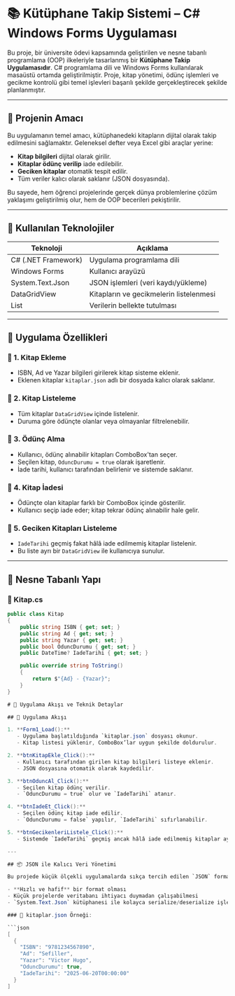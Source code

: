 # 📚 Kütüphane Takip Sistemi – C# Windows Forms Uygulaması

Bu proje, bir üniversite ödevi kapsamında geliştirilen ve nesne tabanlı programlama (OOP) ilkeleriyle tasarlanmış bir **Kütüphane Takip Uygulamasıdır**. C# programlama dili ve Windows Forms kullanılarak masaüstü ortamda geliştirilmiştir. Proje, kitap yönetimi, ödünç işlemleri ve gecikme kontrolü gibi temel işlevleri başarılı şekilde gerçekleştirecek şekilde planlanmıştır.

---

## 🎯 Projenin Amacı

Bu uygulamanın temel amacı, kütüphanedeki kitapların dijital olarak takip edilmesini sağlamaktır. Geleneksel defter veya Excel gibi araçlar yerine:

- **Kitap bilgileri** dijital olarak girilir.
- **Kitaplar ödünç verilip** iade edilebilir.
- **Geciken kitaplar** otomatik tespit edilir.
- Tüm veriler kalıcı olarak saklanır (JSON dosyasında).

Bu sayede, hem öğrenci projelerinde gerçek dünya problemlerine çözüm yaklaşımı geliştirilmiş olur, hem de OOP becerileri pekiştirilir.

---

## 🔧 Kullanılan Teknolojiler

| Teknoloji             | Açıklama                                  |
|----------------------|-------------------------------------------|
| C# (.NET Framework)  | Uygulama programlama dili                 |
| Windows Forms        | Kullanıcı arayüzü                        |
| System.Text.Json     | JSON işlemleri (veri kaydı/yükleme)      |
| DataGridView         | Kitapların ve gecikmelerin listelenmesi  |
| List<T>              | Verilerin bellekte tutulması             |

---

## 🧱 Uygulama Özellikleri

### 📌 1. Kitap Ekleme
- ISBN, Ad ve Yazar bilgileri girilerek kitap sisteme eklenir.
- Eklenen kitaplar `kitaplar.json` adlı bir dosyada kalıcı olarak saklanır.

### 📌 2. Kitap Listeleme
- Tüm kitaplar `DataGridView` içinde listelenir.
- Duruma göre ödünçte olanlar veya olmayanlar filtrelenebilir.

### 📌 3. Ödünç Alma
- Kullanıcı, ödünç alınabilir kitapları ComboBox'tan seçer.
- Seçilen kitap, `OduncDurumu = true` olarak işaretlenir.
- İade tarihi, kullanıcı tarafından belirlenir ve sistemde saklanır.

### 📌 4. Kitap İadesi
- Ödünçte olan kitaplar farklı bir ComboBox içinde gösterilir.
- Kullanıcı seçip iade eder; kitap tekrar ödünç alınabilir hale gelir.

### 📌 5. Geciken Kitapları Listeleme
- `IadeTarihi` geçmiş fakat hâlâ iade edilmemiş kitaplar listelenir.
- Bu liste ayrı bir `DataGridView` ile kullanıcıya sunulur.

---

## 🧩 Nesne Tabanlı Yapı

### 🔹 Kitap.cs
```csharp
public class Kitap
{
    public string ISBN { get; set; }
    public string Ad { get; set; }
    public string Yazar { get; set; }
    public bool OduncDurumu { get; set; }
    public DateTime? IadeTarihi { get; set; }

    public override string ToString()
    {
        return $"{Ad} - {Yazar}";
    }
}

# 🚧 Uygulama Akışı ve Teknik Detaylar

## 🔄 Uygulama Akışı

1. **Form1_Load():**
   - Uygulama başlatıldığında `kitaplar.json` dosyası okunur.
   - Kitap listesi yüklenir, ComboBox’lar uygun şekilde doldurulur.

2. **btnKitapEkle_Click():**
   - Kullanıcı tarafından girilen kitap bilgileri listeye eklenir.
   - JSON dosyasına otomatik olarak kaydedilir.

3. **btnOduncAl_Click():**
   - Seçilen kitap ödünç verilir.
   - `OduncDurumu = true` olur ve `IadeTarihi` atanır.

4. **btnIadeEt_Click():**
   - Seçilen ödünç kitap iade edilir.
   - `OduncDurumu = false` yapılır, `IadeTarihi` sıfırlanabilir.

5. **btnGecikenleriListele_Click():**
   - Sistemde `IadeTarihi` geçmiş ancak hâlâ iade edilmemiş kitaplar ayrı listelenir.

---

## 📦 JSON ile Kalıcı Veri Yönetimi

Bu projede küçük ölçekli uygulamalarda sıkça tercih edilen `JSON` formatı kullanılmıştır. Bunun nedeni:

- **Hızlı ve hafif** bir format olması
- Küçük projelerde veritabanı ihtiyacı duymadan çalışabilmesi
- `System.Text.Json` kütüphanesi ile kolayca serialize/deserialize işlemlerinin yapılabilmesi

### 📁 kitaplar.json Örneği:

```json
[
  {
    "ISBN": "9781234567890",
    "Ad": "Sefiller",
    "Yazar": "Victor Hugo",
    "OduncDurumu": true,
    "IadeTarihi": "2025-06-20T00:00:00"
  }
]
